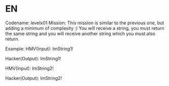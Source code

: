 # EN
Codename: levelx01
Mission: This mission is similar to the previous one, but adding a minimum of complexity :)
You will receive a string, you must return the same string and you will 
receive another string which you must also return.

Example: 
HMV(Input): ImString1!

Hacker(Output): ImString1!

HMV(Input): ImString2!

Hacker(Output): ImString2!